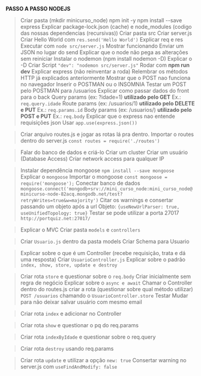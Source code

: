 **PASSO A PASSO NODEJS**
> Criar pasta (mkdir minicurso_node)
> npm init -y
> npm install --save express
> Explicar package-lock.json (cache) e node_modules (codigo das nossas dependencias (recursivas))
> Criar pasta src
> Criar server.js
> Criar Hello World com `res.send('Hello World')`
> Explicar req e res
> Executar com `node src/server.js`
> Mostrar funcionando
> Enviar um JSON no lugar do send
> Explicar que o node não pega as alterações sem reiniciar
> Instalar o nodemon (npm install nodemon -D)
> Explicar o -D
> Criar Script `"dev": "nodemon src/server.js"`
> Rodar com **npm run dev**
> Explicar express (não reinventar a roda)
> Relembrar os métodos HTTP já explicados anteriormente
> Mostrar que o POST nao funciona no navegador
> Inserir o POSTMAN ou o INSOMNIA
> Testar um POST pelo POSTMAN para /usuarios
> Explicar como passar dados do front para o back
> Query params (ex: ?idade=1) **utilizado pelo GET**
> Ex.: `req.query.idade`
> Route params (ex: /usuarios/1) **utilizado pelo DELETE e PUT**
> Ex.: `req.params.id`
> Body params (ex: /usuarios/) **utilizado pelo POST e PUT**
> Ex.: `req.body`
> Explicar que o express nao entende requisições json
> Usar `app.use(express.json())`

> Criar arquivo routes.js e jogar as rotas lá pra dentro.
> Importar o routes dentro do server.js `const routes = require('./routes')`

> Falar do banco de dados e criá-lo
> Criar um cluster
> Criar um usuário (Database Access)
> Criar network access para qualquer IP

> Instalar dependência mongoose `npm install --save mongoose`
> Explicar o `mongoose`
> Importar o mongoose `const mongoose = require('mongoose');`
> Conectar banco de dados
> `mongoose.connect('mongodb+srv://mini_curso_node:mini_curso_node@minicurso-node-82acq.mongodb.net/test?retryWrites=true&w=majority')`
> Citar os warnings e consertar passando um objeto após a url
> Objeto: `{useNewUrlParser: true, useUnifiedTopology: true}`
> Testar se pode utilizar a porta 27017 `http://portquiz.net:27017/`

> Explicar o MVC
> Criar pasta `models` e `controllers`

> Criar `Usuario.js` dentro da pasta models
> Criar Schema para Usuario

> Explicar sobre o que é um Controller (recebe requisição, trata e dá uma resposta)
> Criar `UsuarioController.js`
> Explicar sobre o padrão `index, show, store, update e destroy`

> Criar rota `store` e questionar sobre o `req.body`
> Criar inicialmente sem regra de negócio
> Explicar sobre o `async e await`
> Chamar o Controller dentro do routes.js
> criar a rota (questionar sobre qual método utilizar) `POST /usuarios` chamando o `UsuarioController.store`
> Testar
> Mudar para não deixar salvar usuário com mesmo email

> Criar rota `index` e adicionar no Controller

> Criar rota `show` e questionar o pq do req.params

> Criar rota `indexByIdade` e questionar sobre o req.query

> Criar rota `destroy` usando req.params

> Criar rota `update` e utilizar a opção `new: true`
> Consertar warning no server.js com `useFindAndModify: false`